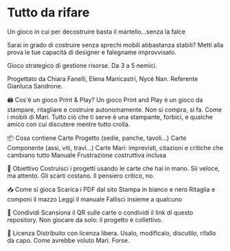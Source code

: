# Tutto da rifare
Un gioco in cui per decostruire basta il martello…senza la falce

Sarai in grado di costruire  senza sprechi mobili abbastanza stabili? 
Metti alla prova  le tue capacità di designer e falegname improvvisato.

Gioco strategico di gestione risorse. 
Da 3 a 5 nemici. 

Progettato da Chiara Fanelli, Elena Manicastri, Nycé Nan. 
Referente Gianluca Sandrone.

🖨️ Cos'è un gioco Print & Play?
Un gioco Print and Play è un gioco da stampare, ritagliare e costruire autonomamente.
Non si compra, si fa. Come i mobili di Mari.
Tutto ciò che ti serve è una stampante, forbici, e qualche amico con cui discutere mentre tutto crolla.

📦 Cosa contiene
Carte Progetto (sedie, panche, tavoli...)
Carte Componente (assi, viti, travi...)
Carte Mari: imprevisti, citazioni e critiche che cambiano tutto
Manuale
Frustrazione costruttiva inclusa

🎯 Obiettivo
Costruisci i progetti usando le carte che hai in mano.
Sii veloce, ma attento. Gli scarti costano. Il pensiero critico, no.

📥 Come si gioca
Scarica i PDF dal sito
Stampa in bianco e nero
Ritaglia e componi il mazzo
Leggi il manuale
Fallisci insieme a qualcuno

📱 Condividi
Scansiona il QR sulle carte o condividi il link di questo repository.
Non giocare da solo: il progetto è collettivo.

📄 Licenza
Distribuito con licenza libera. Usalo, modificalo, discutilo, rifallo da capo.
Come avrebbe voluto Mari. Forse.
